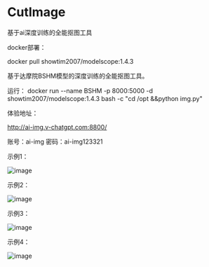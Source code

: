 # CutImage
基于ai深度训练的全能抠图工具

docker部署：

docker pull showtim2007/modelscope:1.4.3

基于达摩院BSHM模型的深度训练的全能抠图工具。

运行： docker run --name BSHM -p 8000:5000 -d showtim2007/modelscope:1.4.3 bash -c "cd /opt &&python img.py"

体验地址：

http://ai-img.v-chatgpt.com:8800/

账号：ai-img  密码：ai-img123321

示例1：

![image](https://user-images.githubusercontent.com/73530205/231386390-f7005352-1bc4-4d6e-ac71-23dd29b5ecd3.png)

示例2：

![image](https://user-images.githubusercontent.com/73530205/231388180-500cd05e-f65f-4597-8f78-69fea176df42.png)

示例3：

![image](https://user-images.githubusercontent.com/73530205/231389391-97012d52-6e1c-460e-bfa6-3799489cb3eb.png)

示例4：

![image](https://user-images.githubusercontent.com/73530205/231390949-b3e1f17c-b1ff-4b9c-ac43-8623404a2e50.png)
